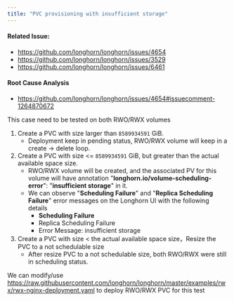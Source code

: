 ```yaml
---
title: "PVC provisioning with insufficient storage"
---
```


#### Related Issue:
- https://github.com/longhorn/longhorn/issues/4654
- https://github.com/longhorn/longhorn/issues/3529
- https://github.com/longhorn/longhorn/issues/6461

#### Root Cause Analysis
- https://github.com/longhorn/longhorn/issues/4654#issuecomment-1264870672

This case need to be tested on both RWO/RWX volumes

1. Create a PVC with size larger than `8589934591` GiB.
    - Deployment keep in pending status, RWO/RWX volume will keep in a create -> delete loop.
1. Create a PVC with size <= `8589934591` GiB, but greater than the actual available space size.
    - RWO/RWX volume will be created, and the associated PV for this volume will have annotation "**longhorn.io/volume-scheduling-error**": "**insufficient storage**" in it.
    - We can observe "**Scheduling Failure**" and "**Replica Scheduling Failure**" error messages on the Longhorn UI with the following details
        - **Scheduling Failure**
        - Replica Scheduling Failure
        - Error Message: insufficient storage
1. Create a PVC with size < the actual available space size，Resize the PVC to a not schedulable size
    - After resize PVC to a not schedulable size, both RWO/RWX were still in scheduling status.

We can modify/use https://raw.githubusercontent.com/longhorn/longhorn/master/examples/rwx/rwx-nginx-deployment.yaml to deploy RWO/RWX PVC for this test 